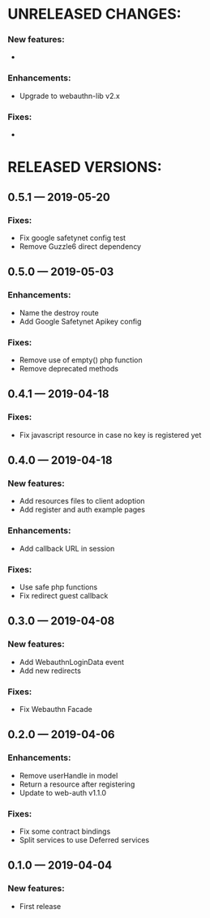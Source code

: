 # UNRELEASED CHANGES:

 ### New features:
  *

 ### Enhancements:
  * Upgrade to webauthn-lib v2.x

 ### Fixes:
  *


# RELEASED VERSIONS:

## 0.5.1 — 2019-05-20
 ### Fixes:
  * Fix google safetynet config test
  * Remove Guzzle6 direct dependency

## 0.5.0 — 2019-05-03
 ### Enhancements:
  * Name the destroy route
  * Add Google Safetynet Apikey config

 ### Fixes:
  * Remove use of empty() php function
  * Remove deprecated methods

## 0.4.1 — 2019-04-18
 ### Fixes:
  * Fix javascript resource in case no key is registered yet

## 0.4.0 — 2019-04-18
 ### New features:
  * Add resources files to client adoption
  * Add register and auth example pages

 ### Enhancements:
  * Add callback URL in session

 ### Fixes:
  * Use safe php functions
  * Fix redirect guest callback

## 0.3.0 — 2019-04-08
 ### New features:
  * Add WebauthnLoginData event
  * Add new redirects

 ### Fixes:
  * Fix Webauthn Facade

## 0.2.0 — 2019-04-06
 ### Enhancements:
  * Remove userHandle in model
  * Return a resource after registering
  * Update to web-auth v1.1.0

 ### Fixes:
  * Fix some contract bindings
  * Split services to use Deferred services

## 0.1.0 — 2019-04-04
 ### New features:
  * First release
